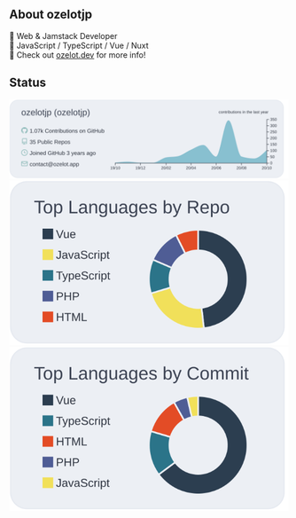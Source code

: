 ## About ozelotjp

🔧 Web & Jamstack Developer<br>
💙 JavaScript / TypeScript / Vue / Nuxt<br>
💬 Check out [ozelot.dev](https://ozelot.dev) for more info!

## Status

![](https://raw.githubusercontent.com/ozelotjp-bot/profile-summary-cards/main/profile-summary-card-output/nord_bright/0-profile-details.svg)
![](https://raw.githubusercontent.com/ozelotjp-bot/profile-summary-cards/main/profile-summary-card-output/nord_bright/1-repos-per-language.svg)
![](https://raw.githubusercontent.com/ozelotjp-bot/profile-summary-cards/main/profile-summary-card-output/nord_bright/2-most-commit-language.svg)
